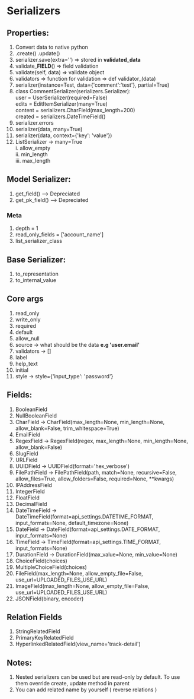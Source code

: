 # Serializers

## Properties:
1. Convert data to native python
2. .create() .update()
3. serializer.save(extra='') => stored in **validated_data**
4. validate_**FIELD**()  => field validation
5. validate(self, data) => validate object
6. validators => function for validation => def validator_(data)
7. serializer(instance=Test, data={'comment':'test'}, partial=True)
8. class CommentSerializer(serializers.Serializer):\
    user = UserSerializer(required=False)\
    edits = EditItemSerializer(many=True)\
    content = serializers.CharField(max_length=200)\
    created = serializers.DateTimeField()
9. serializer.errors
10. serializer(data, many=True)
11. serializer(data, context={'key': 'value'})
12. ListSerializer -> many=True\
 i. allow_empty\
 ii. min_length\
 iii. max_length

## Model Serializer:
1. get_field() --> Depreciated
2. get_pk_field() --> Depreciated
### Meta
1. depth = 1
2. read_only_fields = ['account_name']
3. list_serializer_class

## Base Serializer:
1. to_representation
2. to_internal_value


## Core args
1. read_only
2. write_only
3. required
4. default
5. allow_null
6. source -> what should be the data **e.g 'user.email'**
7. validators -> []
8. label
9. help_text
10. initial
11. style -> style={'input_type': 'password'}

## Fields:
1. BooleanField
2. NullBooleanField
3. CharField -> CharField(max_length=None, min_length=None, allow_blank=False, trim_whitespace=True)
4. EmailField
5. RegexField -> RegexField(regex, max_length=None, min_length=None, allow_blank=False)
6. SlugField
7. URLField
8. UUIDField -> UUIDField(format='hex_verbose')
9. FilePathField -> FilePathField(path, match=None, recursive=False, allow_files=True, allow_folders=False, required=None, **kwargs)
10. IPAddressField
11. IntegerField
12. FloatField
13. DecimalField
14. DateTimeField -> DateTimeField(format=api_settings.DATETIME_FORMAT, input_formats=None, default_timezone=None)
15. DateField -> DateField(format=api_settings.DATE_FORMAT, input_formats=None)
16. TimeField -> TimeField(format=api_settings.TIME_FORMAT, input_formats=None)
17. DurationField -> DurationField(max_value=None, min_value=None)
18. ChoiceField(choices)
19. MultipleChoiceField(choices)
20. FileField(max_length=None, allow_empty_file=False, use_url=UPLOADED_FILES_USE_URL)
21. ImageField(max_length=None, allow_empty_file=False, use_url=UPLOADED_FILES_USE_URL)
22. JSONField(binary, encoder)

## Relation Fields
1. StringRelatedField
2. PrimaryKeyRelatedField
3. HyperlinkedRelatedField(view_name='track-detail')


## Notes:
1. Nested serializers can be used but are read-only by default. To use them override create, update method in parent
2. You can add related name by yourself ( reverse relations )



